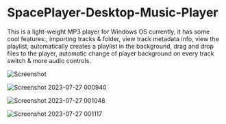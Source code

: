 # SpacePlayer-Desktop-Music-Player
This is a light-weight MP3 player for Windows OS currently, it has some cool features:, importing tracks &amp; folder, view track metadata info, view the playlist, automatically creates a playlist in the background, drag and drop files to the player, automatic change of player background on every track switch &amp; more audio controls.



![Screenshot](https://github.com/HBFLEX/SpacePlayer-Desktop-Music-Player/assets/105460420/119c95c8-1226-4213-a9c5-feb0d1cda79e)



![Screenshot 2023-07-27 000940](https://github.com/HBFLEX/SpacePlayer-Desktop-Music-Player/assets/105460420/15fa3f43-e4b4-4ef4-83c3-12c8a13a0f08)



![Screenshot 2023-07-27 001048](https://github.com/HBFLEX/SpacePlayer-Desktop-Music-Player/assets/105460420/1ed20141-a6b2-48ac-9a87-f5ef7d0429e2)



![Screenshot 2023-07-27 001117](https://github.com/HBFLEX/SpacePlayer-Desktop-Music-Player/assets/105460420/11e34aff-a8e3-43c9-b146-0b6eb10a5395)
